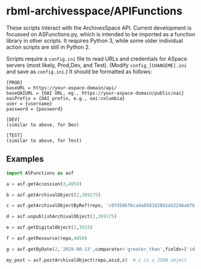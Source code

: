 # rbml-archivesspace/APIFunctions

These scripts interact with the ArchivesSpace API. Current development is focussed on ASFunctions.py, which is intended to be imported as a function library in other scripts. It requires Python 3, while some older individual action scripts are still in Python 2.

Scripts require a `config.ini` file to read URLs and credentials for ASpace servers (most likely, Prod,Dev, and Test). (Modify `config_[CHANGEME].ini` and save as `config.ini`.) It should be formatted as follows:

~~~~
[PROD]
baseURL = https://your-aspace-domain/api/
baseOAIURL = {OAI URL, eg., https://your-aspace-domain/public/oai}
oaiPrefix = {OAI prefix, e.g., oai:columbia}
user = {username}
password = {password}

[DEV]
(similar to above, for Dev)

[TEST]
(similar to above, for Test)

~~~~


## Examples

```python
import ASFunctions as asf

a = asf.getAccession(3,4959)

b = asf.getArchivalObject(2,369175)

c = asf.getArchivalObjectByRef(repo, 'c0fd586f8cada058182041eb2246abfb')

d = asf.unpublishArchivalObject(2,369175)

e = asf.getDigitalObject(2,3553)

f = asf.getResource(repo,4850)

g = asf.getByDate(2,'2019-08-13',comparator='greater_than',fields=['id','publish'],date_type='ctime', filter='resources')

my_post = asf.postArchivalObject(repo,asid,z)  # z is a JSON object

```
